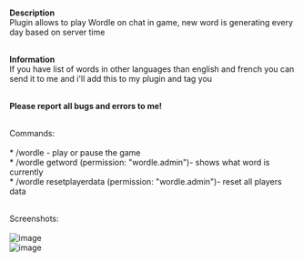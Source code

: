 <br/>**Description**
<br/>Plugin allows to play Wordle on chat in game, new word is generating every day based on server time

<br/>**Information**
<br/>If you have list of words in other languages than english and french you can send it to me and i'll add this to my plugin and tag you

<br/>**Please report all bugs and errors to me!**

<br/>Commands:
<br/>
<br/>* /wordle - play or pause the game
<br/>* /wordle getword (permission: "wordle.admin")- shows what word is currently
<br/>* /wordle resetplayerdata (permission: "wordle.admin")- reset all players data


<br/>Screenshots:
<br/>
<br/>![image](https://user-images.githubusercontent.com/32740421/153001849-48953d96-71d2-4972-9acd-84cf7b113d41.png)
<br/>![image](https://user-images.githubusercontent.com/32740421/153001861-54daf83b-9870-4b93-a4b9-e0be6c6f7ea0.png)
